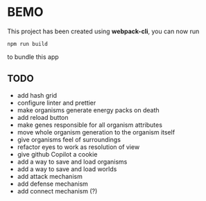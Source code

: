 # BEMO

This project has been created using **webpack-cli**, you can now run

```
npm run build
```

to bundle this app

## TODO

- add hash grid
- configure linter and prettier
- make organisms generate energy packs on death
- add reload button
- make genes responsible for all organism attributes
- move whole organism generation to the organism itself
- give organisms feel of surroundings
- refactor eyes to work as resolution of view
- give github Copilot a cookie
- add a way to save and load organisms
- add a way to save and load worlds
- add attack mechanism
- add defense mechanism
- add connect mechanism (?)
